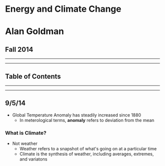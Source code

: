 # Energy and Climate Change
# Alan Goldman
## Fall 2014

---
---
## Table of Contents

---
---

## 9/5/14

- Global Temperature Anomaly has steadily increased since 1880
	- In meterological terms, **anomaly** refers to deviation from the mean
	
### What is Climate?

- Not weather
	- Weather refers to a snapshot of what's going on at a particular time
	- Climate is the synthesis of weather, including averages, extremes, and variatons